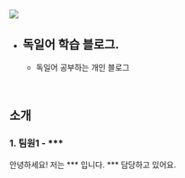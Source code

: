 # <img src="https://capsule-render.vercel.app/api?type=waving&color=auto&height=200&section=header&text=team1_v3sbm3c&fontSize=90" />
- ## 독일어 학습 블로그.

    - 독일어 공부하는 개인 블로그 
<br>

## 소개

### 1. 팀원1 - ***
안녕하세요! 저는 *** 입니다. *** 담당하고 있어요. 
